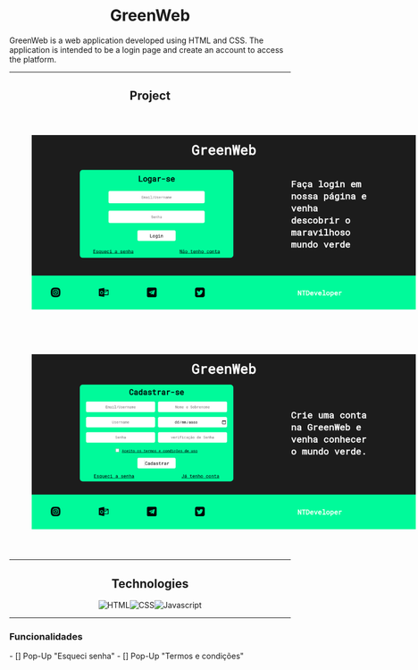 <section style="display: flex; justify-content: center; padding: 5vh;">
    <img src="https://img.shields.io/static/v1?label=Code&message=vBlackCD&color=1C1C1C&style=<STYLE>&logo=<LOGO>
    " alt="" style="width: 40vw;">
</section>

<h1 style="text-align:center;">GreenWeb</h1>

<p>GreenWeb is a web application developed using HTML and CSS. The application is intended to be a login page and create an account to access the platform.</p>

---

<h2 style="text-align:center;">Project</h2>
<section style="width: 80vw; display: flex; flex-direction: column; justify-content: center;">
    <img src="/Docs/IMG/GreenWeb - Login.png"alt="PageWeb-01" style="padding: 01vh;">
    <img src="/Docs/IMG/GreenWeb - Creat.png" alt="PageWeb-02" style="padding: 01vh;">
</section>

<!--<img src="" alt="PageWeb-03">
<img src="" alt="PageWeb-04"> -->

---

<h2 style="text-align:center;">Technologies</h2>
<section style="display: flex; justify-content: center">
    <img src="https://img.shields.io/badge/HTML5-E34F26?style=for-the-badge&logo=html5&logoColor=white" alt="HTML">
    <img src="https://img.shields.io/badge/CSS3-1572B6?style=for-the-badge&logo=css3&logoColor=white" alt="CSS">
    <img src="https://img.shields.io/badge/JavaScript-F7DF1E?style=for-the-badge&logo=javascript&logoColor=black" alt="Javascript">
</section>

---

<h3>Funcionalidades</h3>
- [] Pop-Up "Esqueci senha"
- [] Pop-Up "Termos e condições"



